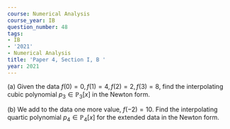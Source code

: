 ```yaml
---
course: Numerical Analysis
course_year: IB
question_number: 48
tags:
- IB
- '2021'
- Numerical Analysis
title: 'Paper 4, Section I, B '
year: 2021
---
```




(a) Given the data $f(0)=0, f(1)=4, f(2)=2, f(3)=8$, find the interpolating cubic polynomial $p_{3} \in \mathbb{P}_{3}[x]$ in the Newton form.

(b) We add to the data one more value, $f(-2)=10$. Find the interpolating quartic polynomial $p_{4} \in \mathbb{P}_{4}[x]$ for the extended data in the Newton form.